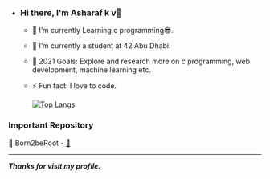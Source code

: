 - ### Hi there, I'm Asharaf k v👋

  - 🌱 I’m currently Learning c programming😎.
  
  - 👯 I’m currently a student at 42 Abu Dhabi.
  
  - 🥅 2021 Goals: Explore and research more on c programming, web development, machine learning etc.

  - ⚡ Fun fact: I love to code.
  
    [![Top Langs](https://github-readme-stats.vercel.app/api/top-langs/?username=winash1618&langs_count=5&theme=algolia)](https://github.com/anuraghazra/github-readme-stats)

### Important Repository

💾 Born2beRoot - [🔗](https://github.com/winash1618/Born2beRoot)

---

***Thanks for visit my profile.***
